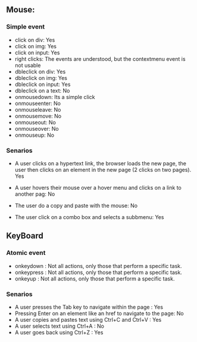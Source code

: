## Mouse:

### Simple event
* click on div: Yes
* click on img: Yes
* click on input: Yes
* right clicks: The events are understood, but the contextmenu event is not usable
* dbleclick on div: Yes
* dbleclick on img: Yes
* dbleclick on input: Yes
* dbleclick on a text: No
* onmousedown: Its a simple click
* onmouseenter: No
* onmouseleave: No
* onmousemove: No
* onmouseout: No
* onmouseover: No
* onmouseup: No

### Senarios
* A user clicks on a hypertext link, the browser loads the new page, the user then clicks on an element in the new page (2 clicks on two pages). Yes

* A user hovers their mouse over a hover menu and clicks on a link to another pag: No

* The user do a copy and paste with the mouse: No 

* The user click on a combo box and selects a subbmenu: Yes

## KeyBoard

### Atomic event
* onkeydown	: Not all actions, only those that perform a specific task.
* onkeypress : Not all actions, only those that perform a specific task.
* onkeyup : Not all actions, only those that perform a specific task.

### Senarios
* A user presses the Tab key to navigate within the page : Yes
* Pressing Enter on an element like an href to navigate to the page: No
* A user copies and pastes text using Ctrl+C and Ctrl+V : Yes
* A user selects text using Ctrl+A : No 
* A user goes back using Ctrl+Z : Yes